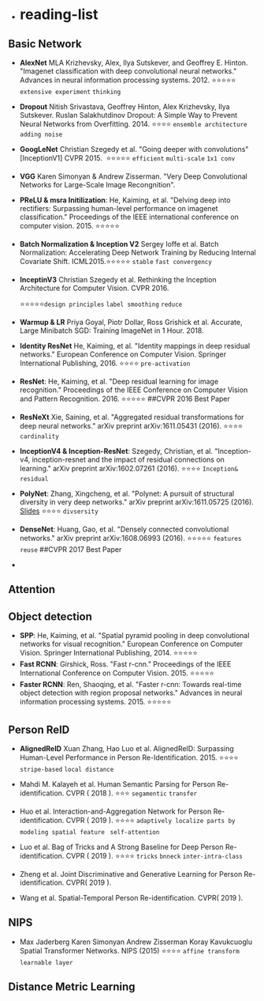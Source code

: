 - # reading-list

## Basic Network

* **AlexNet** MLA Krizhevsky, Alex, Ilya Sutskever, and Geoffrey E. Hinton. "Imagenet classification with deep convolutional neural networks." Advances in neural information processing systems. 2012. ⭐️⭐️⭐️⭐️⭐️ `extensive experiment` `thinking`

* **Dropout**  Nitish Srivastava, Geoffrey Hinton, Alex Krizhevsky, Ilya Sutskever. Ruslan Salakhutdinov Dropout: A Simple Way to Prevent Neural Networks from Overfitting. 2014. ⭐️⭐️⭐️⭐️ `ensemble architecture` `adding noise`

* **GoogLeNet** Christian Szegedy  et al. "Going deeper with convolutions"  [InceptionV1] CVPR 2015.  ⭐️⭐️⭐️⭐️⭐️ `efficient` `multi-scale` `1x1 conv` 

* **VGG** Karen Simonyan & Andrew Zisserman. "Very Deep Convolutional Networks for Large-Scale Image Recongnition".

* **PReLU & msra Initilization**: He, Kaiming, et al. "Delving deep into rectifiers: Surpassing human-level performance on imagenet classification." Proceedings of the IEEE international conference on computer vision. 2015. ⭐️⭐️⭐️⭐️⭐️

* **Batch Normalization & Inception V2** Sergey Ioffe et al.  Batch Normalization: Accelerating Deep Network Training by Reducing Internal Covariate Shift. ICML2015.⭐️⭐️⭐️⭐️⭐️ `stable` `fast convergency`

  [PDF]: https://arxiv.org/abs/1502.03167

- **InceptinV3** Christian Szegedy  et al. Rethinking the Inception Architecture for Computer Vision. CVPR 2016. 

  [pdf]: https://www.cv-foundation.org/openaccess/content_cvpr_2016/papers/Szegedy_Rethinking_the_Inception_CVPR_2016_paper.pdf

  ⭐️⭐️⭐️⭐️⭐️`design principles` `label smoothing` `reduce`
  
- **Warmup & LR** Priya Goyal, Piotr Dollar, Ross Grishick et al. Accurate, Large Minibatch SGD: Training ImageNet in 1 Hour. 2018.

- **Identity ResNet** He, Kaiming, et al. "Identity mappings in deep residual networks." European Conference on Computer Vision. Springer International Publishing, 2016. ⭐️⭐️⭐️⭐️ `pre-activation`

- **ResNet**: He, Kaiming, et al. "Deep residual learning for image recognition." Proceedings of the IEEE Conference on Computer Vision and Pattern Recognition. 2016. ⭐️⭐️⭐️⭐️⭐️ ##CVPR 2016 Best Paper

- **ResNeXt** Xie, Saining, et al. "Aggregated residual transformations for deep neural networks." arXiv preprint arXiv:1611.05431 (2016). ⭐️⭐️⭐️⭐️ `cardinality`

- **InceptionV4 & Inception-ResNet**: Szegedy, Christian, et al. "Inception-v4, inception-resnet and the impact of residual connections on learning." arXiv preprint arXiv:1602.07261 (2016). ⭐️⭐️⭐️⭐️  `Inception& residual`

- **PolyNet**: Zhang, Xingcheng, et al. "Polynet: A pursuit of structural diversity in very deep networks." arXiv preprint arXiv:1611.05725 (2016). [Slides](http://image-net.org/challenges/talks/2016/polynet_talk.pdf) ⭐️⭐️⭐️⭐️ `divsersity`

- **DenseNet**: Huang, Gao, et al. "Densely connected convolutional networks." arXiv preprint arXiv:1608.06993 (2016). ⭐️⭐️⭐️⭐️⭐️ `features reuse`  ##CVPR 2017 Best Paper

- 



## Attention 





## Object detection

- **SPP**: He, Kaiming, et al. "Spatial pyramid pooling in deep convolutional networks for visual recognition." European Conference on Computer Vision. Springer International Publishing, 2014. ⭐️⭐️⭐️⭐️⭐️
- **Fast RCNN**: Girshick, Ross. "Fast r-cnn." Proceedings of the IEEE International Conference on Computer Vision. 2015. ⭐️⭐️⭐️⭐️⭐️
- **Faster RCNN**: Ren, Shaoqing, et al. "Faster r-cnn: Towards real-time object detection with region proposal networks." Advances in neural information processing systems. 2015. ⭐️⭐️⭐️⭐️⭐️



## Person ReID

* **AlignedReID**  Xuan Zhang, Hao Luo et al. AlignedReID: Surpassing Human-Level Performance in Person Re-Identification. 2015. ⭐️⭐️⭐️⭐️ `stripe-based` `local distance`
* Mahdi M. Kalayeh et al. Human Semantic Parsing for Person Re-identification. CVPR ( 2018 ). ⭐️⭐️⭐️ `segamentic` `transfer`  
* Huo et al. Interaction-and-Aggregation Network for Person Re-identification. CVPR ( 2019 ).  ⭐️⭐️⭐️⭐️ `adaptively localize parts by modeling spatial feature `  `self-attention` 
* Luo et al. Bag of Tricks and A Strong Baseline for Deep Person Re-identification. CVPR ( 2019 ). ⭐️⭐️⭐️⭐️ `tricks` `bnneck` `inter-intra-class`

* Zheng et al. Joint Discriminative and Generative Learning for Person Re-identification. CVPR( 2019 ).
* Wang et al. Spatial-Temporal Person Re-identification. CVPR( 2019 ).

## NIPS

- Max Jaderberg Karen Simonyan Andrew Zisserman Koray Kavukcuoglu Spatial Transformer Networks. NIPS (2015) ⭐️⭐️⭐️⭐️ `affine transform` `learnable layer`


[pdf]: MaxJaderbergKarenSimonyanAndrewZissermanKorayKavukcuoglu



## Distance Metric Learning



